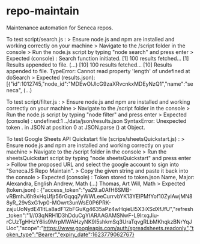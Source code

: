 # repo-maintain
Maintenance automation for Seneca repos.

To test script/search.js :
    > Ensure node.js and npm are installed and working correctly on your machine
    > Navigate to the /script folder in the console
    > Run the node.js script by typing "node search" and press enter
    > Expected (console) :
        Search function initiated.
        [1] 100 results fetched...
        [1] Results appended to file.
        (...)
        [10] 100 results fetched...
        [10] Results appended to file.
        TypeError: Cannot read property 'length' of undefined
        at doSearch
    > Expected (results.json):
        [{"id":1012745,"node_id":"MDEwOlJlcG9zaXRvcnkxMDEyNzQ1","name":"seneca",
        (...)

To test script/filter.js :
    > Ensure node.js and npm are installed and working correctly on your machine
    > Navigate to the /script folder in the console
    > Run the node.js script by typing "node filter" and press enter
    > Expected (console) :
       undefined:1
        ../data/json/results.json
        SyntaxError: Unexpected token . in JSON at position 0
            at JSON.parse (<anonymous>)
            at Object.<anonymous>

To test Google Sheets API Quickstart file (scrips/sheetsQuickstart.js) :
    > Ensure node.js and npm are installed and working correctly on your machine
    > Navigate to the /script folder in the console
    > Run the sheetsQuickstart script by typing "node sheetsQuickstart" and press enter
    > Follow the proposed URL and select the google account to sign into "SenecaJS Repo Maintain".
    > Copy the given string and paste it back into the console
    > Expected (console) :
        Token stored to token.json
        Name, Major:
        Alexandra, English
        Andrew, Math
        (...)
        Thomas, Art
        Will, Math
    > Expected (token.json) :
        {"access_token":"ya29.a0AfH6SMB-vRBmhJ6h9xHqUfjr56rGqqq7yWWLeeCurrvbYK13YElPMfYof10ZyiAwjMN88yR_29vSxG1vp0-MOwrt3unWsE0P6PRK-zajuUoNydE41ltLa8adF12bFGuKg4635aPz4wHqieLl5X3iXSdXfJfU","refresh_token":"1//03qNRH1D3hDduCgYIARAAGAMSNwF-L9IrxqJiu-rCUzTgHHzY6lis9MrpMWAHzyNK9l5shkmSq3UraTqvgRLbMKhqkzBNrYqJUoc","scope":"https://www.googleapis.com/auth/spreadsheets.readonly","token_type":"Bearer","expiry_date":1623779062767}